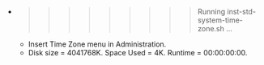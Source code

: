 * >>>>>>>>> Running inst-std-system-time-zone.sh ...
  * Insert Time Zone menu in Administration.
  * Disk size = 4041768K. Space Used = 4K. Runtime = 00:00:00:00.
